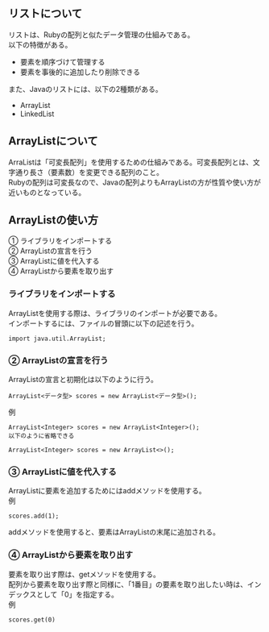 ## リストについて  
リストは、Rubyの配列と似たデータ管理の仕組みである。  
以下の特徴がある。  
- 要素を順序づけて管理する  
- 要素を事後的に追加したり削除できる  

また、Javaのリストには、以下の2種類がある。  
- ArrayList  
- LinkedList  
## ArrayListについて  
ArraListは「可変長配列」を使用するための仕組みである。可変長配列とは、文字通り長さ（要素数）を変更できる配列のこと。  
Rubyの配列は可変長なので、Javaの配列よりもArrayListの方が性質や使い方が近いものとなっている。  
## ArrayListの使い方  
① ライブラリをインポートする  
② ArrayListの宣言を行う  
③ ArrayListに値を代入する  
④ ArrayListから要素を取り出す  
### ライブラリをインポートする  
ArrayListを使用する際は、ライブラリのインポートが必要である。    
インポートするには、ファイルの冒頭に以下の記述を行う。    
```
import java.util.ArrayList;
```
### ② ArrayListの宣言を行う  
ArrayListの宣言と初期化は以下のように行う。  
```
ArrayList<データ型> scores = new ArrayList<データ型>();
```
例  
```
ArrayList<Integer> scores = new ArrayList<Integer>();
以下のように省略できる

ArrayList<Integer> scores = new ArrayList<>();
```
### ③ ArrayListに値を代入する  
ArrayListに要素を追加するためにはaddメソッドを使用する。  
例  
```
scores.add(1);
```
addメソッドを使用すると、要素はArrayListの末尾に追加される。  
### ④ ArrayListから要素を取り出す  
要素を取り出す際は、getメソッドを使用する。  
配列から要素を取り出す際と同様に、「1番目」の要素を取り出したい時は、インデックスとして「0」を指定する。  
例  
```
scores.get(0)
```

